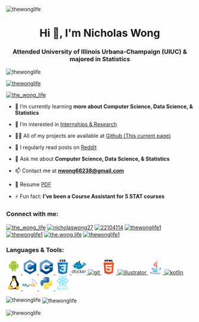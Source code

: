 <p align="left"> <img src="https://thewonglife.is-a.dev/images/Nicholas_Wong_LinkedIn_Banner.png" alt="thewonglife" /> </p>
<h1 align="center">Hi 👋, I'm Nicholas Wong</h1>
<h3 align="center">Attended University of Illinois Urbana-Champaign (UIUC) & majored in Statistics</h3>
<p align="left"> <img src="https://komarev.com/ghpvc/?username=thewonglife&label=Profile%20views&color=0e75b6&style=flat" alt="thewonglife" /> </p>
<p align="left"> <a href="https://github.com/ryo-ma/github-profile-trophy"><img src="https://github-profile-trophy.vercel.app/?username=thewonglife" alt="thewonglife" /></a> </p>
<p align="left"> <a href="https://x.com/the_wong_life" target="blank"><img src="https://img.shields.io/twitter/follow/the_wong_life?logo=twitter&style=for-the-badge" alt="the_wong_life" /></a> </p>

- 🌱 I’m currently learning **more about Computer Science, Data Science, & Statistics**

- 🤝 I’m interested in [Internships & Research](https://researchpark.illinois.edu/work-here/careers)

- 👨‍💻 All of my projects are available at [Github (This current page)](https://github.com/TheWongLife)

- 📝 I regularly read posts on [Reddit](https://www.reddit.com)

- 💬 Ask me about **Computer Science, Data Science, & Statistics**

- 📫 Contact me at **nwong66238@gmail.com**

- 📄 Resume [PDF](https://thewonglife.is-a.dev/html/resume)

- ⚡ Fun fact: **I've been a Course Assistant for 5 STAT courses**

<h3 align="left">Connect with me:</h3>
<p align="left">
<a href="https://x.com/the_wong_life" target="blank"><img align="center" src="https://raw.githubusercontent.com/rahuldkjain/github-profile-readme-generator/master/src/images/icons/Social/twitter.svg" alt="the_wong_life" height="30" width="40" /></a>
<a href="https://linkedin.com/in/nicholaswong27" target="blank"><img align="center" src="https://raw.githubusercontent.com/rahuldkjain/github-profile-readme-generator/master/src/images/icons/Social/linked-in-alt.svg" alt="nicholaswong27" height="30" width="40" /></a>
<a href="https://stackoverflow.com/users/22104114" target="blank"><img align="center" src="https://raw.githubusercontent.com/rahuldkjain/github-profile-readme-generator/master/src/images/icons/Social/stack-overflow.svg" alt="22104114" height="30" width="40" /></a>
<a href="https://kaggle.com/thewonglife1" target="blank"><img align="center" src="https://raw.githubusercontent.com/rahuldkjain/github-profile-readme-generator/master/src/images/icons/Social/kaggle.svg" alt="thewonglife1" height="30" width="40" /></a>
<a href="https://facebook.com/thewonglife1" target="blank"><img align="center" src="https://raw.githubusercontent.com/rahuldkjain/github-profile-readme-generator/master/src/images/icons/Social/facebook.svg" alt="thewonglife1" height="30" width="40" /></a>
<a href="https://instagram.com/the.wong.life" target="blank"><img align="center" src="https://raw.githubusercontent.com/rahuldkjain/github-profile-readme-generator/master/src/images/icons/Social/instagram.svg" alt="the.wong.life" height="30" width="40" /></a>
<a href="https://www.youtube.com/channel/UCwX7WTNBrh2Q5BoRsfo_bgw" target="blank"><img align="center" src="https://raw.githubusercontent.com/rahuldkjain/github-profile-readme-generator/master/src/images/icons/Social/youtube.svg" alt="thewonglife1" height="30" width="40" /></a>
</p>
<h3 align="left">Languages & Tools:</h3>
<p align="left"> <a href="https://developer.android.com" target="_blank" rel="noreferrer"> <img src="https://raw.githubusercontent.com/devicons/devicon/master/icons/android/android-original-wordmark.svg" alt="android" width="40" height="40"/> </a> <a href="https://www.cprogramming.com/" target="_blank" rel="noreferrer"> <img src="https://raw.githubusercontent.com/devicons/devicon/master/icons/c/c-original.svg" alt="c" width="40" height="40"/> </a> <a href="https://www.w3schools.com/cpp/" target="_blank" rel="noreferrer"> <img src="https://raw.githubusercontent.com/devicons/devicon/master/icons/cplusplus/cplusplus-original.svg" alt="cplusplus" width="40" height="40"/> </a> <a href="https://www.w3schools.com/css/" target="_blank" rel="noreferrer"> <img src="https://raw.githubusercontent.com/devicons/devicon/master/icons/css3/css3-original-wordmark.svg" alt="css3" width="40" height="40"/> </a> <a href="https://www.docker.com/" target="_blank" rel="noreferrer"> <img src="https://raw.githubusercontent.com/devicons/devicon/master/icons/docker/docker-original-wordmark.svg" alt="docker" width="40" height="40"/> </a> <a href="https://git-scm.com/" target="_blank" rel="noreferrer"> <img src="https://www.vectorlogo.zone/logos/git-scm/git-scm-icon.svg" alt="git" width="40" height="40"/> </a> <a href="https://www.w3.org/html/" target="_blank" rel="noreferrer"> <img src="https://raw.githubusercontent.com/devicons/devicon/master/icons/html5/html5-original-wordmark.svg" alt="html5" width="40" height="40"/> </a> <a href="https://www.adobe.com/in/products/illustrator.html" target="_blank" rel="noreferrer"> <img src="https://www.vectorlogo.zone/logos/adobe_illustrator/adobe_illustrator-icon.svg" alt="illustrator" width="40" height="40"/> </a> <a href="https://www.java.com" target="_blank" rel="noreferrer"> <img src="https://raw.githubusercontent.com/devicons/devicon/master/icons/java/java-original.svg" alt="java" width="40" height="40"/> </a> <a href="https://kotlinlang.org" target="_blank" rel="noreferrer"> <img src="https://www.vectorlogo.zone/logos/kotlinlang/kotlinlang-icon.svg" alt="kotlin" width="40" height="40"/> </a> <a href="https://www.linux.org/" target="_blank" rel="noreferrer"> <img src="https://raw.githubusercontent.com/devicons/devicon/master/icons/linux/linux-original.svg" alt="linux" width="40" height="40"/> </a> <a href="https://www.mysql.com/" target="_blank" rel="noreferrer"> <img src="https://raw.githubusercontent.com/devicons/devicon/master/icons/mysql/mysql-original-wordmark.svg" alt="mysql" width="40" height="40"/> </a> <a href="https://www.python.org" target="_blank" rel="noreferrer"> <img src="https://raw.githubusercontent.com/devicons/devicon/master/icons/python/python-original.svg" alt="python" width="40" height="40"/> </a> <a href="https://reactjs.org/" target="_blank" rel="noreferrer"> <img src="https://raw.githubusercontent.com/devicons/devicon/master/icons/react/react-original-wordmark.svg" alt="react" width="40" height="40"/> </a> </p>
<p><img align="left" src="https://github-readme-stats.vercel.app/api/top-langs?username=thewonglife&show_icons=true&locale=en&layout=compact" alt="thewonglife" /></p>
<p>&nbsp;<img align="center" src="https://github-readme-stats.vercel.app/api?username=thewonglife&show_icons=true&locale=en" alt="thewonglife" /></p>
<p><img align="center" src="https://github-readme-streak-stats.herokuapp.com/?user=thewonglife&" alt="thewonglife" /></p>
